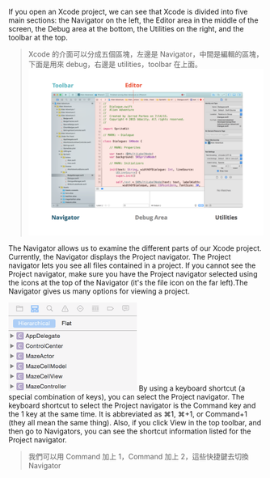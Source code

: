 If you open an Xcode project, we can see that Xcode is divided into five main sections: the Navigator on the left, the Editor area in the middle of the screen, the Debug area at the bottom, the Utilities on the right, and the toolbar at the top.
>Xcode 的介面可以分成五個區塊，左邊是 Navigator，中間是編輯的區塊，下面是用來 debug，右邊是 utilities，toolbar 在上面。
![](/assets/navigatingXcode_1.png)

The Navigator allows us to examine the different parts of our Xcode project. Currently, the Navigator displays the Project navigator. The Project navigator lets you see all files contained in a project. If you cannot see the Project navigator, make sure you have the Project navigator selected using the icons at the top of the Navigator (it's the file icon on the far left).The Navigator gives us many options for viewing a project.
>
![](/assets/navigatingXcode_2.gif)
By using a keyboard shortcut (a special combination of keys), you can select the Project navigator. The keyboard shortcut to select the Project navigator is the Command key and the 1 key at the same time. It is abbreviated as ⌘1, ⌘+1, or Command+1 (they all mean the same thing). Also, if you click View in the top toolbar, and then go to Navigators, you can see the shortcut information listed for the Project navigator.
>我們可以用 Command 加上 1，Command 加上 2，這些快捷鍵去切換 Navigator
